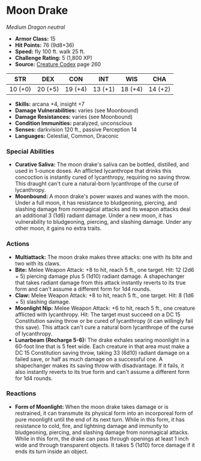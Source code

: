 # Moon Drake

*Medium* *Dragon* *neutral*

- **Armor Class:** 15
- **Hit Points:** 76 (9d8+36)
- **Speed:** fly 100 ft. walk 25 ft.
- **Challenge Rating:** 5 (1,800 XP)
- **Source:** [Creature Codex](https://koboldpress.com/kpstore/product/creature-codex-for-5th-edition-dnd) page 260

| STR | DEX | CON | INT | WIS | CHA |
| --- | --- | --- | --- | --- | --- |
| 10 (+0) | 20 (+5) | 19 (+4) | 13 (+1) | 18 (+4) | 14 (+2) |

- **Skills:** arcana +4, insight +7
- **Damage Vulnerabilities:** varies (see Moonbound)
- **Damage Resistances:** varies (see Moonbound)
- **Condition Immunities:** paralyzed, unconscious
- **Senses:** darkvision 120 ft., passive Perception 14
- **Languages:** Celestial, Common, Draconic

### Special Abilities

- **Curative Saliva:** The moon drake's saliva can be bottled, distilled, and used in 1-ounce doses. An afflicted lycanthrope that drinks this concoction is instantly cured of lycanthropy, requiring no saving throw. This draught can't cure a natural-born lycanthrope of the curse of lycanthropy.
- **Moonbound:** A moon drake's power waxes and wanes with the moon. Under a full moon, it has resistance to bludgeoning, piercing, and slashing damage from nonmagical attacks and its weapon attacks deal an additional 3 (1d6) radiant damage. Under a new moon, it has vulnerability to bludgeoning, piercing, and slashing damage. Under any other moon, it gains no extra traits.

### Actions

- **Multiattack:** The moon drake makes three attacks: one with its bite and two with its claws.
- **Bite:** Melee Weapon Attack: +8 to hit, reach 5 ft., one target. Hit: 12 (2d6 + 5) piercing damage plus 5 (1d10) radiant damage. A shapechanger that takes radiant damage from this attack instantly reverts to its true form and can't assume a different form for 1d4 rounds.
- **Claw:** Melee Weapon Attack: +8 to hit, reach 5 ft., one target. Hit: 8 (1d6 + 5) slashing damage.
- **Moonlight Nip:** Melee Weapon Attack: +6 to hit, reach 5 ft., one creature afflicted with lycanthropy. Hit: The target must succeed on a DC 15 Constitution saving throw or be cured of lycanthropy (it can willingly fail this save). This attack can't cure a natural born lycanthrope of the curse of lycanthropy.
- **Lunarbeam (Recharge 5-6):** The drake exhales searing moonlight in a 60-foot line that is 5 feet wide. Each creature in that area must make a DC 15 Constitution saving throw, taking 33 (6d10) radiant damage on a failed save, or half as much damage on a successful one. A shapechanger makes its saving throw with disadvantage. If it fails, it also instantly reverts to its true form and can't assume a different form for 1d4 rounds.

### Reactions

- **Form of Moonlight:** When the moon drake takes damage or is restrained, it can transmute its physical form into an incorporeal form of pure moonlight until the end of its next turn. While in this form, it has resistance to cold, fire, and lightning damage and immunity to bludgeoning, piercing, and slashing damage from nonmagical attacks. While in this form, the drake can pass through openings at least 1 inch wide and through transparent objects. It takes 5 (1d10) force damage if it ends its turn inside an object.


